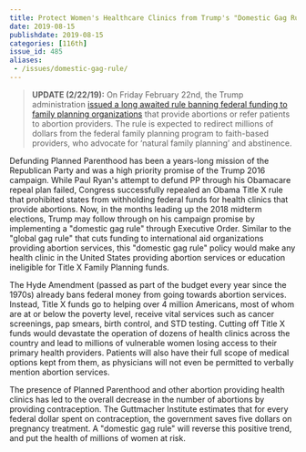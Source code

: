 ```yaml
---
title: Protect Women's Healthcare Clinics from Trump's "Domestic Gag Rule"
date: 2019-08-15
publishdate: 2019-08-15
categories: [116th]
issue_id: 485
aliases:
 - /issues/domestic-gag-rule/
---
```

>**UPDATE (2/22/19):** On Friday February 22nd, the Trump administration [issued a long awaited rule banning federal funding to family planning organizations](https://www.washingtonpost.com/health/2019/02/22/trump-administration-bars-family-planning-clinics-that-provide-abortion-referrals-million-program/?utm_term=.e97cc6cd8753) that provide abortions or refer patients to abortion providers. The rule is expected to redirect millions of dollars from the federal family planning program to faith-based providers, who advocate for ‘natural family planning’ and abstinence. 

Defunding Planned Parenthood has been a years-long mission of the Republican Party and was a high priority promise of the Trump 2016 campaign. While Paul Ryan's attempt to defund PP through his Obamacare repeal plan failed, Congress successfully repealed an Obama Title X rule that prohibited states from withholding federal funds for health clinics that provide abortions. Now, in the months leading up the 2018 midterm elections, Trump may follow through on his campaign promise by implementing a "domestic gag rule" through Executive Order. Similar to the "global gag rule" that cuts funding to international aid organizations providing abortion services, this "domestic gag rule" policy would make any health clinic in the United States providing abortion services or education ineligible for Title X Family Planning funds. 

The Hyde Amendment (passed as part of the budget every year since the 1970s) already bans federal money from going towards abortion services. Instead, Title X funds go to helping over 4 million Americans, most of whom are at or below the poverty level, receive vital services such as cancer screenings, pap smears, birth control, and STD testing. Cutting off Title X funds would devastate the operation of dozens of health clinics across the country and lead to millions of vulnerable women losing access to their primary health providers. Patients will also have their full scope of medical options kept from them, as physicians will not even be permitted to verbally mention abortion services.

The presence of Planned Parenthood and other abortion providing health clinics has led to the overall decrease in the number of abortions by providing contraception. The Guttmacher Institute estimates that for every federal dollar spent on contraception, the government saves five dollars on pregnancy treatment. A "domestic gag rule" will reverse this positive trend, and put the health of millions of women at risk.